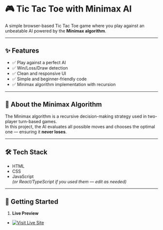 # 🎮 Tic Tac Toe with Minimax AI

A simple browser-based Tic Tac Toe game where you play against an unbeatable AI powered by the **Minimax algorithm**.


---

## ✨ Features

- ✅ Play against a perfect AI
- ✅ Win/Loss/Draw detection
- ✅ Clean and responsive UI
- ✅ Simple and beginner-friendly code
- ✅ Minimax algorithm implementation with recursion

---

## 🤖 About the Minimax Algorithm

The Minimax algorithm is a recursive decision-making strategy used in two-player turn-based games.  
In this project, the AI evaluates all possible moves and chooses the optimal one — ensuring it **never loses**.

---

## 🛠️ Tech Stack

- HTML
- CSS
- JavaScript  
*(or React/TypeScript if you used them — edit as needed)*

---

## 🚀 Getting Started

1. **Live Preview**

 - [![Visit Live Site](https://img.shields.io/badge/Live%20Demo-%F0%9F%9A%80-blue?style=for-the-badge)](https://sohadutt.github.io/minimax/)
